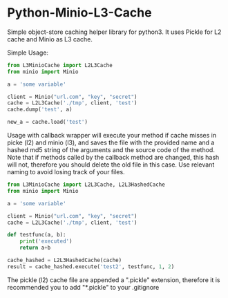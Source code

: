 # Python-Minio-L3-Cache
Simple object-store caching helper library for python3. It uses Pickle for L2 cache and Minio as L3 cache.

Simple Usage:
``` python
from L3MinioCache import L2L3Cache
from minio import Minio

a = 'some variable'

client = Minio("url.com", "key", "secret")
cache = L2L3Cache('./tmp', client, 'test')
cache.dump('test', a)

new_a = cache.load('test')
```

Usage with callback wrapper will execute your method if cache misses in picke (l2) and minio (l3), and saves the file with the provided name and a hashed md5 string of the arguments and the source code of the method. Note that if methods called by the callback method are changed, this hash will not, therefore you should delete the old file in this case. Use relevant naming to avoid losing track of your files.

``` python
from L3MinioCache import L2L3Cache, L2L3HashedCache
from minio import Minio

a = 'some variable'

client = Minio("url.com", "key", "secret")
cache = L2L3Cache('./tmp', client, 'test')

def testfunc(a, b):
    print('executed')
    return a+b

cache_hashed = L2L3HashedCache(cache)
result = cache_hashed.execute('test2', testfunc, 1, 2)
```

The pickle (l2) cache file are appended a ".pickle" extension, therefore it is recommended you to add "*.pickle" to your .gitignore